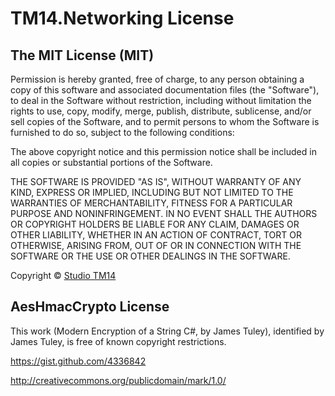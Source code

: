 # TM14.Networking License

## The MIT License (MIT)

Permission is hereby granted, free of charge, to any person obtaining a copy
of this software and associated documentation files (the "Software"), to deal
in the Software without restriction, including without limitation the rights
to use, copy, modify, merge, publish, distribute, sublicense, and/or sell
copies of the Software, and to permit persons to whom the Software is
furnished to do so, subject to the following conditions:

The above copyright notice and this permission notice shall be included in all
copies or substantial portions of the Software.

THE SOFTWARE IS PROVIDED "AS IS", WITHOUT WARRANTY OF ANY KIND, EXPRESS OR
IMPLIED, INCLUDING BUT NOT LIMITED TO THE WARRANTIES OF MERCHANTABILITY,
FITNESS FOR A PARTICULAR PURPOSE AND NONINFRINGEMENT. IN NO EVENT SHALL THE
AUTHORS OR COPYRIGHT HOLDERS BE LIABLE FOR ANY CLAIM, DAMAGES OR OTHER
LIABILITY, WHETHER IN AN ACTION OF CONTRACT, TORT OR OTHERWISE, ARISING FROM,
OUT OF OR IN CONNECTION WITH THE SOFTWARE OR THE USE OR OTHER DEALINGS IN THE
SOFTWARE.

Copyright &copy; [Studio TM14](https://tm14.net/)

##  AesHmacCrypto License

This work (Modern Encryption of a String C#, by James Tuley), identified by James Tuley, is free of known copyright restrictions.

https://gist.github.com/4336842

http://creativecommons.org/publicdomain/mark/1.0/